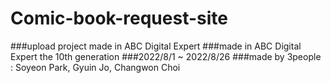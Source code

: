 # Comic-book-request-site

###upload project made in ABC Digital Expert
###made in ABC Digital Expert the 10th generation
###2022/8/1 ~ 2022/8/26
###made by 3people : Soyeon Park, Gyuin Jo, Changwon Choi
